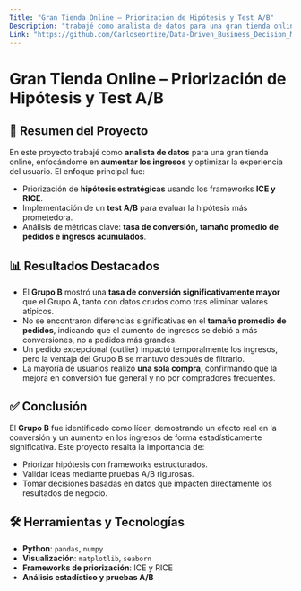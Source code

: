 ```yaml
---
Title: "Gran Tienda Online – Priorización de Hipótesis y Test A/B"
Description: "trabajé como analista de datos para una gran tienda online, enfocándome en aumentar los ingresos y optimizar la experiencia del usuario."
Link: "https://github.com/Carloseortize/Data-Driven_Business_Decision_Making"
---
```

# Gran Tienda Online – Priorización de Hipótesis y Test A/B

## 🌟 Resumen del Proyecto

En este proyecto trabajé como **analista de datos** para una gran tienda online, enfocándome en **aumentar los ingresos** y optimizar la experiencia del usuario. El enfoque principal fue:

- Priorización de **hipótesis estratégicas** usando los frameworks **ICE y RICE**.  
- Implementación de un **test A/B** para evaluar la hipótesis más prometedora.  
- Análisis de métricas clave: **tasa de conversión, tamaño promedio de pedidos e ingresos acumulados**.  

## 📊 Resultados Destacados

- El **Grupo B** mostró una **tasa de conversión significativamente mayor** que el Grupo A, tanto con datos crudos como tras eliminar valores atípicos.  
- No se encontraron diferencias significativas en el **tamaño promedio de pedidos**, indicando que el aumento de ingresos se debió a más conversiones, no a pedidos más grandes.  
- Un pedido excepcional (outlier) impactó temporalmente los ingresos, pero la ventaja del Grupo B se mantuvo después de filtrarlo.  
- La mayoría de usuarios realizó **una sola compra**, confirmando que la mejora en conversión fue general y no por compradores frecuentes.  

## ✅ Conclusión

El **Grupo B** fue identificado como líder, demostrando un efecto real en la conversión y un aumento en los ingresos de forma estadísticamente significativa. Este proyecto resalta la importancia de:

- Priorizar hipótesis con frameworks estructurados.  
- Validar ideas mediante pruebas A/B rigurosas.  
- Tomar decisiones basadas en datos que impacten directamente los resultados de negocio.  

## 🛠 Herramientas y Tecnologías

- **Python**: `pandas`, `numpy`  
- **Visualización**: `matplotlib`, `seaborn`  
- **Frameworks de priorización**: ICE y RICE  
- **Análisis estadístico y pruebas A/B**

